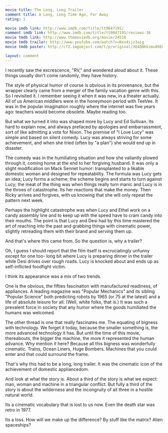 ```yaml
---
movie title: The Long, Long Trailer
comment title: A Long, Long Time Ago, Far Away
rating: 1

movie imdb link: http://www.imdb.com/title/tt0047191/
comment imdb link: http://www.imdb.com/title/tt0047191/reviews-36
movie tmdb link: http://www.themoviedb.org/movie/24518
movie tmdb trailer: http://www.youtube.com/watch?v=Nxx4ijz3aig
movie tmdb poster: http://cf2.imgobject.com/t/p/original/3Q4QNkkimu09EUsc4VOXzfSaOgD.jpg

layout: comment
---
```


I recently saw the excrescence, "RV," and wondered aloud about it. These things usually don't come randomly, they have history.

The style of physical humor of course is obvious in its provenance, but the wrapper clearly came from a merger of the family vacation genre with this. So I revisited it. I remember seeing it when it was new, in a theater actually. All of us American middlers were in the honeymoon period with TeeVee. It was in the popular imagination roughly where the internet was five years ago: teachers would become obsolete. Maybe reading too.

But what we turned it into was shaped more by Lucy and Ed Sullivan. Its hard to explain now, and always prefaced by apologies and embarrassment, sort of like admitting a vote for Nixon. The premise of "I Love Lucy" was simple and based on silent comedy. Lucy was always striving for some achievement, and when she tried (often by "a plan") she would end up in disaster.

The comedy was in the humiliating situation and how she valiantly plowed through it, coming home at the end to her forgiving husband. It was only a slight modification on Mack Sennet humor: transplanted to a likable domestic woman and designed for repeatability. The formula was Lucy gets an idea; Lucy forms a scheme; the scheme begins and starts to turn against Lucy; the meat of the thing was when things really turn manic and Lucy is in the throes of catastrophe. Its her reactions that make the money. Then Ricky arrives and forgives, with us knowing that she will only repeat the pattern next week.

Perhaps the highlight catastrophe was when Lucy and Ethel work on a candy assembly line and to keep up with the speed have to cram candy into their mouths. The point is that Lucy and Desi had by this time mastered the art of reaching into the past and grabbing things with cinematic power, slightly retreading them with their brand and serving them up.

And that's where this came from. So the question is, why a trailer?

Oh, I guess I should report that the film itself is excruciatingly unfunny except for one too- long bit where Lucy is preparing dinner in the trailer while Desi drives over rough roads. Lucy is knocked about and ends up as self-inflicted foodfight victim.

I think its appearance was a mix of two trends. 

One is the obvious, the fifties fascination with manufactured readiness, of appliances. A leading magazine was "Popular Mechanics" and its sibling "Popular Science" both predicting robots by 1965 (or 75 at the latest) and a life of absolute leisure for all. (Well, white folks, that is.) It was such a prevalent force in society that any humor where the goods humiliated the humans was welcomed.

The other thread is one that really fascinates me. The equating of bigness with technology. We forget it today, because the smaller something is, the more advanced technology it has. But until the time of this movie, thereabouts, the bigger the machine, the more it represented the human advance. Why mention it here? Because all this bigness was wonderfully cinematic. Trains, Ocean Liners, Huge Bombers. Machines that you could enter and that could surround the frame.

That's why this had to be a long, long trailer. It was the cinematic icon of the achievement of domestic appliancedom. 

And look at what the story is. About a third of the story is what we expect: man, woman and machine in a triangular conflict. But fully a third of the story is about the wilderness and the incongruity of all three in a hostile natural world.

Its a cinematic vocabulary that is lost to us now. Even the death star was retro in 1977.

Its a loss. How will we make up the difference? By stuff like the matrix? Alien spaceships?